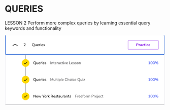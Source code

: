 # QUERIES

LESSON 2
Perform more complex queries by learning essential query keywords and functionality

![QUERIES](./queries.png)